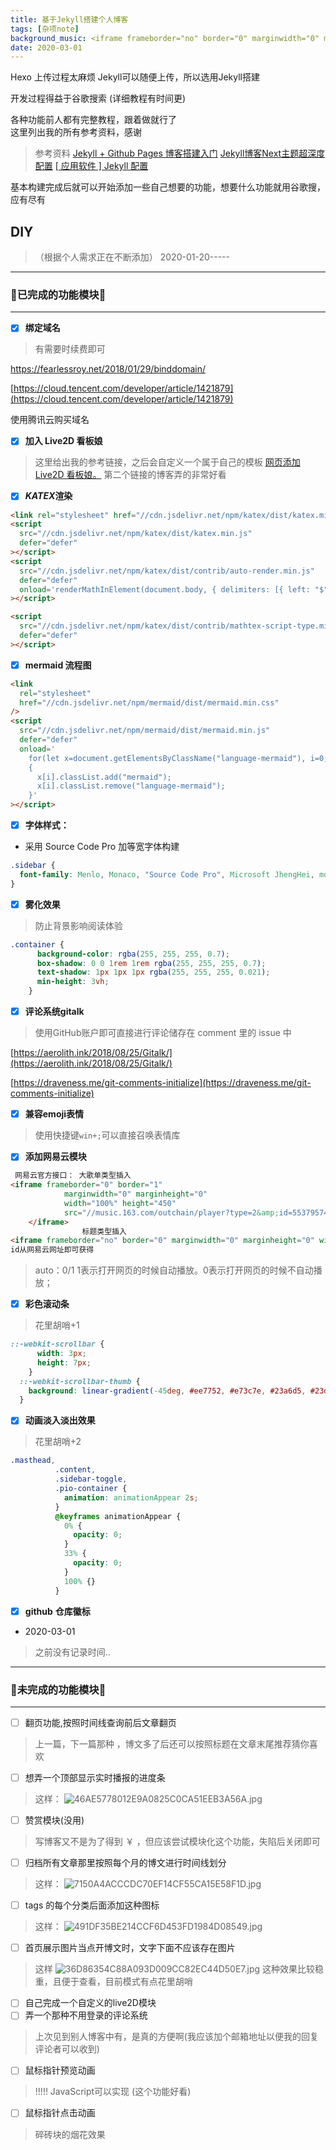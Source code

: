 ```yaml
---
title: 基于Jekyll搭建个人博客
tags: [杂项note]
background_music: <iframe frameborder="no" border="0" marginwidth="0" marginheight="0" width=100% height=86 src="//music.163.com/outchain/player?type=2&id=1424523772&auto=1&height=66"></iframe> 
date: 2020-03-01
---
```


Hexo 上传过程太麻烦 Jekyll可以随便上传，所以选用Jekyll搭建

开发过程得益于谷歌搜索
(详细教程有时间更)

各种功能前人都有完整教程，跟着做就行了  
这里列出我的所有参考资料，感谢

>参考资料
[Jekyll + Github Pages 博客搭建入门](https://www.jianshu.com/p/9f198d5779e6)
[Jekyll博客Next主题超深度配置](https://blog.csdn.net/ds19991999/article/details/81516568)
[[ 应用软件 ] Jekyll 配置](https://www.jianshu.com/p/bb184f61c9ae)

基本构建完成后就可以开始添加一些自己想要的功能，想要什么功能就用谷歌搜，应有尽有

## DIY

>（根据个人需求正在不断添加） 2020-01-20-----
***
### 🥇**已完成的功能模块**🥇
***


- [x] **绑定域名**  
>有需要时续费即可

https://fearlessroy.net/2018/01/29/binddomain/

[https://cloud.tencent.com/developer/article/1421879](https://cloud.tencent.com/developer/article/1421879)

使用腾讯云购买域名


- [x] **加入 Live2D 看板娘**
>这里给出我的参考链接，之后会自定义一个属于自己的模板
>[网页添加 Live2D 看板娘。](https://www.fghrsh.net/post/123.html)
>[](https://imjad.cn/archives/lab/add-dynamic-poster-girl-with-live2d-to-your-blog-02/)
>第二个链接的博客弄的非常好看



- [x] **$KATEX$渲染**

```html
<link rel="stylesheet" href="//cdn.jsdelivr.net/npm/katex/dist/katex.min.css" />
<script
  src="//cdn.jsdelivr.net/npm/katex/dist/katex.min.js"
  defer="defer"
></script>
<script
  src="//cdn.jsdelivr.net/npm/katex/dist/contrib/auto-render.min.js"
  defer="defer"
  onload='renderMathInElement(document.body, { delimiters: [{ left: "$", right: "$", display: false }] })'
></script>
```
```html
<script
  src="//cdn.jsdelivr.net/npm/katex/dist/contrib/mathtex-script-type.min.js"
  defer="defer"
></script>
```

- [x] **mermaid 流程图**

```html
<link
  rel="stylesheet"
  href="//cdn.jsdelivr.net/npm/mermaid/dist/mermaid.min.css"
/>
<script
  src="//cdn.jsdelivr.net/npm/mermaid/dist/mermaid.min.js"
  defer="defer"
  onload='
    for(let x=document.getElementsByClassName("language-mermaid"), i=0;i<x.length;i++)
    {
      x[i].classList.add("mermaid");
      x[i].classList.remove("language-mermaid");
    }'
></script>
```



- [x] **字体样式：**
- 采用 Source Code Pro 加等宽字体构建
```css
.sidebar {
  font-family: Menlo, Monaco, "Source Code Pro", Microsoft JhengHei, monospace;
} 
```


- [x] **雾化效果**
>防止背景影响阅读体验
```css
.container {
      background-color: rgba(255, 255, 255, 0.7);
      box-shadow: 0 0 1rem 1rem rgba(255, 255, 255, 0.7);
      text-shadow: 1px 1px 1px rgba(255, 255, 255, 0.021);
      min-height: 3vh;
    }
```



- [x] **评论系统gitalk**

>使用GitHub账户即可直接进行评论储存在 comment 里的 issue 中

[https://aerolith.ink/2018/08/25/Gitalk/](https://aerolith.ink/2018/08/25/Gitalk/)

[https://draveness.me/git-comments-initialize](https://draveness.me/git-comments-initialize)



- [x] **兼容emoji表情**

> 使用快捷键`win+;`可以直接召唤表情库



- [x] **添加网易云模块**

```html
 网易云官方接口： 大歌单类型插入
<iframe frameborder="0" border="1" 
            marginwidth="0" marginheight="0"
            width="100%" height="450" 
            src="//music.163.com/outchain/player?type=2&amp;id=553795744&amp;auto=1&amp;height=80">
    </iframe>
                标题类型插入
<iframe frameborder="no" border="0" marginwidth="0" marginheight="0" width=100% height=86 src="//music.163.com/outchain/player?type=2&id=(------)&auto=1&height=66"></iframe>  
id从网易云网址即可获得
```
> auto：0/1 1表示打开网页的时候自动播放。0表示打开网页的时候不自动播放；



- [x] **彩色滚动条**
>花里胡哨+1
```css
::-webkit-scrollbar {
      width: 3px;
      height: 7px;
    }
  ::-webkit-scrollbar-thumb {
    background: linear-gradient(-45deg, #ee7752, #e73c7e, #23a6d5, #23d5ab);
  }
```



- [x] **动画淡入淡出效果**
>花里胡哨+2
```css
.masthead,
          .content,
          .sidebar-toggle,
          .pio-container {
            animation: animationAppear 2s;
          }
          @keyframes animationAppear {
            0% {
              opacity: 0;
            }
            33% {
              opacity: 0;
            }
            100% {}
          }
```
- [x] **github** **仓库徽标**
- 2020-03-01
>之前没有记录时间..
















***
### 💎**未完成的功能模块**💎
***
- [ ] 翻页功能,按照时间线查询前后文章翻页
> 上一篇，下一篇那种 ，博文多了后还可以按照标题在文章末尾推荐猜你喜欢
- [ ] 想弄一个顶部显示实时播报的进度条
>这样：
>![46AE5778012E9A0825C0CA51EEB3A56A.jpg](https://raw.githubusercontent.com/fengwei2002/picture/master/picture46AE5778012E9A0825C0CA51EEB3A56A.jpg)

- [ ] 赞赏模块(没用)
>写博客又不是为了得到 ￥ ，但应该尝试模块化这个功能，失陷后关闭即可

- [ ] 归档所有文章那里按照每个月的博文进行时间线划分  
>这样：
>![7150A4ACCCDC70EF14CF55CA15E58F1D.jpg](https://raw.githubusercontent.com/fengwei2002/picture/master/picture7150A4ACCCDC70EF14CF55CA15E58F1D.jpg)
- [ ] tags 的每个分类后面添加这种图标
>这样：
>![491DF35BE214CCF6D453FD1984D08549.jpg](https://raw.githubusercontent.com/fengwei2002/picture/master/picture491DF35BE214CCF6D453FD1984D08549.jpg)
- [ ] 首页展示图片当点开博文时，文字下面不应该存在图片
> 这样
> ![36D86354C88A093D009CC82EC44D50E7.jpg](https://raw.githubusercontent.com/fengwei2002/picture/master/picture36D86354C88A093D009CC82EC44D50E7.jpg)
> 这种效果比较稳重，且便于查看，目前模式有点花里胡哨
- [ ] 自己完成一个自定义的live2D模块
- [ ] 弄一个那种不用登录的评论系统
>上次见到别人博客中有，是真的方便啊(我应该加个邮箱地址以便我的回复评论者可以收到)
- [ ] 鼠标指针预览动画
>!!!!! JavaScript可以实现 (这个功能好看)
- [ ] 鼠标指针点击动画
>碎砖块的烟花效果
